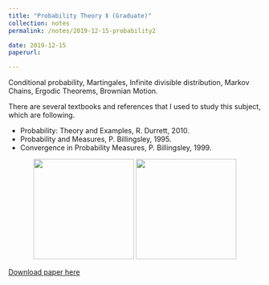 ```yaml
---
title: "Probability Theory Ⅱ (Graduate)"
collection: notes
permalink: /notes/2019-12-15-probability2

date: 2019-12-15
paperurl:

---
```


Conditional probability, Martingales, Infinite divisible distribution, Markov Chains, Ergodic Theorems, Brownian Motion.

There are several textbooks and references that I used to study this subject, which are following.
* Probability: Theory and Examples, R. Durrett, 2010.
* Probability and Measures, P. Billingsley, 1995.
* Convergence in Probability Measures, P. Billingsley, 1999.  

<p align="center">

  <img src="http://austinyi.github.io/images/durrett.jpg" style="width:200px;"/>
          
  <img src="http://austinyi.github.io/images/billingsley.jpg" style="width:200px;"/>

</p>



[Download paper here](http://austinyi.github.io/files/paper2.pdf)  

